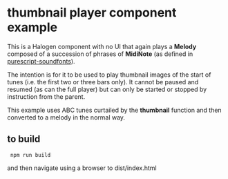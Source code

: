 thumbnail player component example
==================================

This is a Halogen component with no UI that again plays a __Melody__ composed of a succession of phrases of __MidiNote__ (as defined in [purescript-soundfonts](https://github.com/newlandsvalley/purescript-soundfonts)).

The intention is for it to be used to play thumbnail images of the start of tunes (i.e. the first two or three bars only).  It cannot be paused and resumed (as can the full player) but can only be started or stopped by instruction from the parent.

This example uses ABC tunes curtailed by the __thumbnail__ function and then converted to a melody in the normal way.

to build
--------

     npm run build

and then navigate using a browser to dist/index.html
